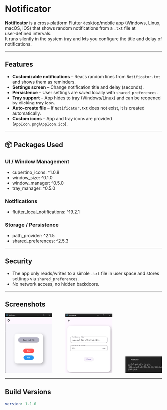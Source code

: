 # Notificator

**Notificator** is a cross‑platform Flutter desktop/mobile app (Windows, Linux, macOS, iOS) that shows random notifications from a `.txt` file at user‑defined intervals.  
It runs silently in the system tray and lets you configure the title and delay of notifications.

---

## Features

- **Customizable notifications** – Reads random lines from `Notificator.txt` and shows them as reminders.
- **Settings screen** – Change notification title and delay (seconds).
- **Persistence** – User settings are saved locally with `shared_preferences`.
- **Tray support** – App hides to tray (Windows/Linux) and can be reopened by clicking tray icon.
- **Auto-create file** – If `Notificator.txt` does not exist, it is created automatically.
- **Custom icons** – App and tray icons are provided (`AppIcon.png`/`AppIcon.ico`).

---

## 📦 Packages Used

### UI / Window Management

- cupertino_icons: ^1.0.8
- window_size: ^0.1.0
- window_manager: ^0.5.0
- tray_manager: ^0.5.0

### Notifications

- flutter_local_notifications: ^19.2.1

### Storage / Persistence

- path_provider: ^2.1.5
- shared_preferences: ^2.5.3

---

## Security

- The app only reads/writes to a simple `.txt` file in user space and stores settings via `shared_preferences`.
- No network access, no hidden backdoors.

---

## Screenshots

<pre>
<img src="screenshots/homePage.png" width="30%">     <img src="screenshots/setting.png" width="30%">     <img src="screenshots/Notification.png" width="30%">
</pre>

---

## Build Versions

```yaml
version: 1.1.0
```
